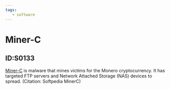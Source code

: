 ```yaml
---
tags:
   - software
---
```

# Miner-C
## ID:S0133
[Miner-C](software/S0133) is malware that mines victims for the Monero cryptocurrency. It has targeted FTP servers and Network Attached Storage (NAS) devices to spread. (Citation: Softpedia MinerC)
